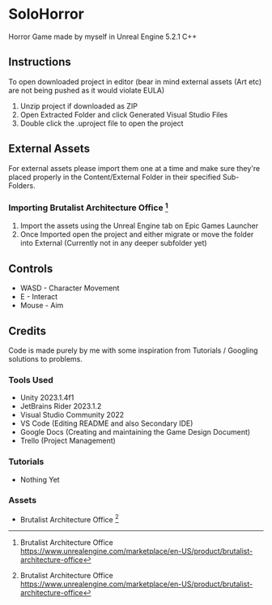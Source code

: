 # SoloHorror
Horror Game made by myself in Unreal Engine 5.2.1 C++

## Instructions 
To open downloaded project in editor (bear in mind external assets (Art etc) are not being pushed as it would violate EULA)
1. Unzip project if downloaded as ZIP
2. Open Extracted Folder and click Generated Visual Studio Files
3. Double click the .uproject file to open the project

## External Assets
For external assets please import them one at a time and make sure they're placed properly in the Content/External Folder in their specified Sub-Folders.

### Importing Brutalist Architecture Office [^1]
1. Import the assets using the Unreal Engine tab on Epic Games Launcher
2. Once Imported open the project and either migrate or move the folder into External (Currently not in any deeper subfolder yet)

## Controls
- WASD - Character Movement
- E - Interact
- Mouse - Aim

## Credits
Code is made purely by me with some inspiration from Tutorials / Googling solutions to problems.

### Tools Used
- Unity 2023.1.4f1
- JetBrains Rider 2023.1.2
- Visual Studio Community 2022
- VS Code (Editing README and also Secondary IDE)
- Google Docs (Creating and maintaining the Game Design Document)
- Trello (Project Management)

### Tutorials
- Nothing Yet

### Assets
- Brutalist Architecture Office [^1]



[^1]: Brutalist Architecture Office https://www.unrealengine.com/marketplace/en-US/product/brutalist-architecture-office
